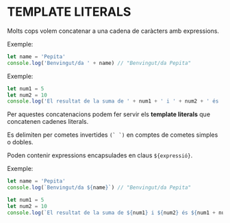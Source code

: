 # TEMPLATE LITERALS

Molts cops volem concatenar a una cadena de caràcters amb expressions.

Exemple:

```js
let name = 'Pepita'
console.log('Benvingut/da ' + name) // "Benvingut/da Pepita"
```

Exemple:

```js
let num1 = 5
let num2 = 10
console.log('El resultat de la suma de ' + num1 + ' i ' + num2 + ' és ' + (num1 + num2) + '.') //El resultat de la suma de 5 i 10 és 15.
```

Per aquestes concatenacions podem fer servir els **template literals** que concatenen cadenes literals. 

Es delimiten per cometes invertides ```(` `)``` en comptes de cometes simples o dobles.

Poden contenir expressions encapsulades en claus ```${expressió}```.

Exemple:

```js
let name = 'Pepita'
console.log(`Benvingut/da ${name}`) // "Benvingut/da Pepita"
```

```js
let num1 = 5
let num2 = 10
console.log(`El resultat de la suma de ${num1} i ${num2} és ${num1 + num2}.`) // El resultat de la suma de 5 i 10 és 15.
```


